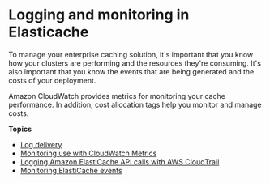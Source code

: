 # Logging and monitoring in Elasticache<a name="MonitoringECMetrics"></a>

To manage your enterprise caching solution, it's important that you know how your clusters are performing and the resources they're consuming\. It's also important that you know the events that are being generated and the costs of your deployment\. 

Amazon CloudWatch provides metrics for monitoring your cache performance\. In addition, cost allocation tags help you monitor and manage costs\.

**Topics**
+ [Log delivery](Log_Delivery.md)
+ [Monitoring use with CloudWatch Metrics](CacheMetrics.md)
+ [Logging Amazon ElastiCache API calls with AWS CloudTrail](logging-using-cloudtrail.md)
+ [Monitoring ElastiCache events](ECEvents.md)